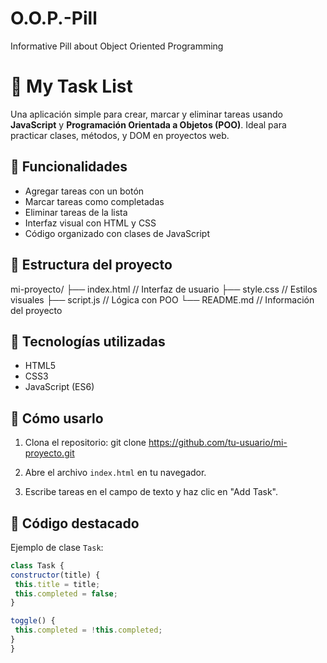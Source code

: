 # O.O.P.-Pill
Informative Pill about Object Oriented Programming
# 📝 My Task List

Una aplicación simple para crear, marcar y eliminar tareas usando **JavaScript** y **Programación Orientada a Objetos (POO)**. Ideal para practicar clases, métodos, y DOM en proyectos web.

## 🚀 Funcionalidades

- Agregar tareas con un botón
- Marcar tareas como completadas
- Eliminar tareas de la lista
- Interfaz visual con HTML y CSS
- Código organizado con clases de JavaScript

## 📁 Estructura del proyecto

mi-proyecto/ ├── index.html // Interfaz de usuario ├── style.css // Estilos visuales ├── script.js // Lógica con POO └── README.md // Información del proyecto

## 🧠 Tecnologías utilizadas

- HTML5
- CSS3
- JavaScript (ES6)

## 🎯 Cómo usarlo

1. Clona el repositorio:
git clone https://github.com/tu-usuario/mi-proyecto.git


2. Abre el archivo `index.html` en tu navegador.

3. Escribe tareas en el campo de texto y haz clic en "Add Task".

## 🧱 Código destacado

Ejemplo de clase `Task`:

```javascript
class Task {
constructor(title) {
 this.title = title;
 this.completed = false;
}

toggle() {
 this.completed = !this.completed;
}
}
